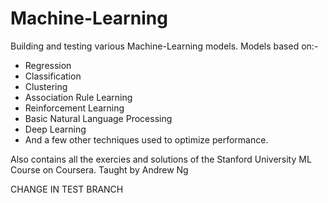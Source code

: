 # Machine-Learning
Building and testing various Machine-Learning models.
Models based on:-
- Regression
- Classification
- Clustering
- Association Rule Learning
- Reinforcement Learning
- Basic Natural Language Processing
- Deep Learning
- And a few other techniques used to optimize performance.

Also contains all the exercies and solutions of the Stanford University ML Course on Coursera.
Taught by Andrew Ng

CHANGE IN TEST BRANCH
